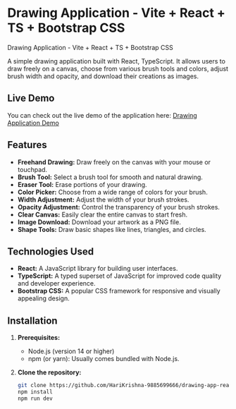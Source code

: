 # Drawing Application - Vite + React + TS + Bootstrap CSS
Drawing Application - Vite + React + TS + Bootstrap CSS

A simple drawing application built with React, TypeScript. It allows users to draw freely on a canvas, choose from various brush tools and colors, adjust brush width and opacity, and download their creations as images.

## Live Demo

You can check out the live demo of the application here: [Drawing Application Demo](https://expense-tracker-vite-react-ts-redux.netlify.app/)

## Features

- **Freehand Drawing:** Draw freely on the canvas with your mouse or touchpad.
- **Brush Tool:** Select a brush tool for smooth and natural drawing.
- **Eraser Tool:** Erase portions of your drawing.
- **Color Picker:** Choose from a wide range of colors for your brush.
- **Width Adjustment:** Adjust the width of your brush strokes.
- **Opacity Adjustment:** Control the transparency of your brush strokes.
- **Clear Canvas:** Easily clear the entire canvas to start fresh.
- **Image Download:** Download your artwork as a PNG file.
- **Shape Tools:**  Draw basic shapes like lines, triangles, and circles.

## Technologies Used

- **React:** A JavaScript library for building user interfaces.
- **TypeScript:** A typed superset of JavaScript for improved code quality and developer experience.
- **Bootstrap CSS:** A popular CSS framework for responsive and visually appealing design.

## Installation

1. **Prerequisites:**
   - Node.js (version 14 or higher)
   - npm (or yarn): Usually comes bundled with Node.js.

2. **Clone the repository:**
   ```bash
   git clone https://github.com/HariKrishna-9885699666/drawing-app-react-vite-ts-bootstrap.git
   npm install
   npm run dev

